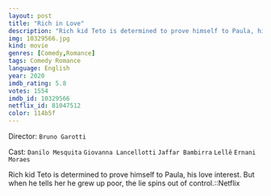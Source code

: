 ```yaml
---
layout: post
title: "Rich in Love"
description: "Rich kid Teto is determined to prove himself to Paula, his love interest. But when he tells her he grew up poor, the lie spins out of control.::Netflix.."
img: 10329566.jpg
kind: movie
genres: [Comedy,Romance]
tags: Comedy Romance 
language: English
year: 2020
imdb_rating: 5.8
votes: 1554
imdb_id: 10329566
netflix_id: 81047512
color: 114b5f
---
```

Director: `Bruno Garotti`  

Cast: `Danilo Mesquita` `Giovanna Lancellotti` `Jaffar Bambirra` `Lellê` `Ernani Moraes` 

Rich kid Teto is determined to prove himself to Paula, his love interest. But when he tells her he grew up poor, the lie spins out of control.::Netflix